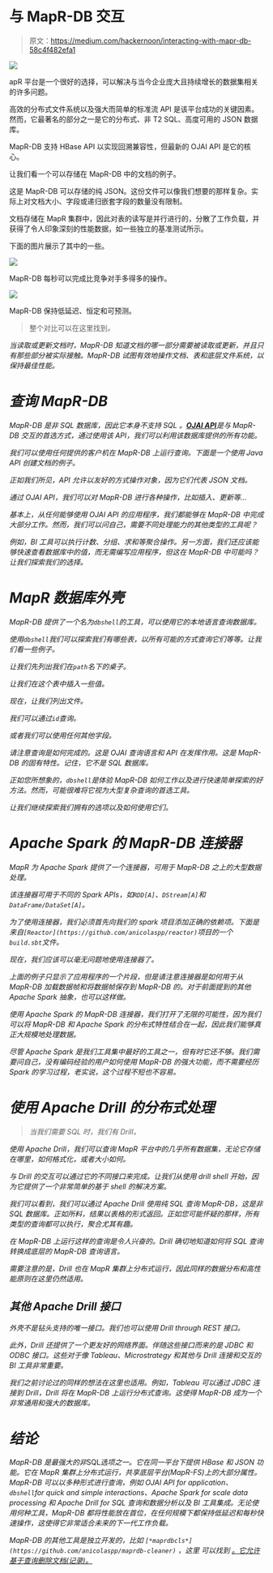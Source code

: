 # 与 MapR-DB 交互

> 原文：<https://medium.com/hackernoon/interacting-with-mapr-db-58c4f482efa1>

![](img/5ef6643f19d01041140eae5d743d7fc0.png)

apR 平台是一个很好的选择，可以解决与当今企业庞大且持续增长的数据集相关的许多问题。

高效的分布式文件系统以及强大而简单的标准流 API 是该平台成功的关键因素。然而，它最著名的部分之一是它的分布式、非 T2 SQL、高度可用的 JSON 数据库。

MapR-DB 支持 HBase API 以实现回溯兼容性，但最新的 OJAI API 是它的核心。

让我们看一个可以存储在 MapR-DB 中的文档的例子。

这是 MapR-DB 可以存储的纯 JSON。这份文件可以像我们想要的那样复杂。实际上对文档大小、字段或递归嵌套字段的数量没有限制。

文档存储在 MapR 集群中，因此对表的读写是并行进行的，分散了工作负载，并获得了令人印象深刻的性能数据，如一些独立的基准测试所示。

下面的图片展示了其中的一些。

![](img/85a3a3ca9962fdd14e9c7fbfc9141e11.png)

MapR-DB 每秒可以完成比竞争对手多得多的操作。

![](img/ed973a6c2ce172a36b88eee708f80022.png)

MapR-DB 保持低延迟、恒定和可预测。

> 整个对比可以在这里找到[](https://mapr.com/whitepapers/mike-leone-esg-lab-nosql-benchmark/assets/esg-lab-review-mapr-db-20170824.pdf)*。*

*当读取或更新文档时，MapR-DB 知道文档的哪一部分需要被读取或更新，并且只有那些部分被实际接触。MapR-DB 试图有效地操作文档、表和底层文件系统，以保持最佳性能。*

# *查询 MapR-DB*

*MapR-DB 是非 *SQL* 数据库，因此它本身不支持 *SQL* 。[***OJAI API***](https://github.com/ojai/ojai)是与 MapR-DB 交互的首选方式，通过使用该 API，我们可以利用该数据库提供的所有功能。*

*我们可以使用任何提供的客户机在 MapR-DB 上运行查询。下面是一个使用 Java API 创建文档的例子。*

*正如我们所见，API 允许以友好的方式操作对象，因为它们代表 JSON 文档。*

*通过 OJAI API，我们可以对 MapR-DB 进行各种操作，比如插入、更新等…*

*基本上，从任何能够使用 OJAI API 的应用程序，我们都能够在 MapR-DB 中完成大部分工作。然而，我们可以问自己，需要不同处理能力的其他类型的工具呢？*

*例如，BI 工具可以执行计数、分组、求和等聚合操作。另一方面，我们还应该能够快速查看数据库中的值，而无需编写应用程序，但这在 MapR-DB 中可能吗？让我们探索我们的选择。*

# *MapR 数据库外壳*

*MapR-DB 提供了一个名为`dbshell`的工具，可以使用它的本地语言查询数据库。*

*使用`dbshell`我们可以探索我们有哪些表，以所有可能的方式查询它们等等。让我们看一些例子。*

*让我们先列出我们在`path`名下的桌子。*

*让我们在这个表中插入一些值。*

*现在，让我们列出文件。*

*我们可以通过`id`查询。*

*或者我们可以使用任何其他字段。*

*请注意查询是如何完成的。这是 OJAI 查询语言和 API 在发挥作用。这是 MapR-DB 的固有特性。*记住，它不是 SQL 数据库。**

*正如您所想象的，`dbshell`是体验 MapR-DB 如何工作以及进行快速简单探索的好方法。然而，可能很难将它视为大型复杂查询的首选工具。*

*让我们继续探索我们拥有的选项以及如何使用它们。*

# *Apache Spark 的 MapR-DB 连接器*

*MapR 为 Apache Spark 提供了一个连接器，可用于 MapR-DB 之上的大型数据处理。*

*该连接器可用于不同的 Spark APIs，如`RDD[A]`、`DStream[A]`和`DataFrame/DataSet[A]`。*

*为了使用连接器，我们必须首先向我们的 spark 项目添加正确的依赖项。下面是来自`[Reactor](https://github.com/anicolaspp/reactor)`项目的一个`build.sbt`文件。*

*现在，我们应该可以毫无问题地使用连接器了。*

*上面的例子只显示了应用程序的一个片段，但是请注意连接器是如何用于从 MapR-DB 加载数据帧和将数据帧保存到 MapR-DB 的。对于前面提到的其他 Apache Spark 抽象，也可以这样做。*

*使用 Apache Spark 的 MapR-DB 连接器，我们打开了无限的可能性，因为我们可以将 MapR-DB 和 Apache Spark 的分布式特性结合在一起，因此我们能够真正大规模地处理数据。*

*尽管 Apache Spark 是我们工具集中最好的工具之一，但有时它还不够。我们需要问自己，没有编码经验的用户如何使用 MapR-DB 的强大功能，而不需要经历 Spark 的学习过程，老实说，这个过程不短也不容易。*

# *使用 Apache Drill 的分布式处理*

> *当我们需要 SQL 时，我们有 Drill。*

*使用 Apache Drill，我们可以查询 MapR 平台中的几乎所有数据集，无论它存储在哪里，如何格式化，或者大小如何。*

*与 Drill 的交互可以通过它的不同接口来完成。让我们从使用 drill shell 开始，因为它提供了一个非常简单的基于 shell 的解决方案。*

*我们可以看到，我们可以通过 Apache Drill 使用纯 *SQL* 查询 MapR-DB，这是非 *SQL* 数据库。正如所料，结果以表格的形式返回。正如您可能怀疑的那样，所有类型的查询都可以执行，聚合尤其有趣。*

*在 MapR-DB 上运行这样的查询是令人兴奋的。Drill 确切地知道如何将 *SQL* 查询转换成底层的 MapR-DB 查询语言。*

*需要注意的是，Drill 也在 MapR 集群上分布式运行，因此同样的数据分布和高性能原则在这里仍然适用。*

## *其他 Apache Drill 接口*

*外壳不是钻头支持的唯一接口。我们也可以使用 Drill through REST 接口。*

*此外，Drill 还提供了一个更友好的网络界面。伴随这些接口而来的是 JDBC 和 ODBC 接口。这些对于像 Tableau、Microstrategy 和其他与 Drill 连接和交互的 BI 工具非常重要。*

*我们之前讨论过的同样的想法在这里也适用。例如，Tableau 可以通过 JDBC 连接到 Drill，Drill 将在 MapR-DB 上运行分布式查询。这使得 MapR-DB 成为一个非常通用和强大的数据库。*

# *结论*

*MapR-DB 是最强大的非*SQL*选项之一。它在同一平台下提供 HBase 和 JSON 功能。它在 MapR 集群上分布式运行，共享底层平台(MapR-FS)上的大部分属性。MapR-DB 可以以多种形式进行查询，例如 OJAI API for application、`dbshell`for quick and simple interactions、Apache Spark for scale data processing 和 Apache Drill for *SQL* 查询和数据分析以及 BI 工具集成。无论使用何种工具，MapR-DB 都将性能放在首位，在任何规模下都保持低延迟和每秒快速操作，这使得它非常适合未来的下一代工作负载。*

**MapR-DB 的其他工具是独立开发的，比如* `[*maprdbcls*](https://github.com/anicolaspp/maprdb-cleaner)` *，这里* *可以找到* [*。它允许基于查询删除文档(记录)。*](https://github.com/anicolaspp/maprdb-cleaner)*